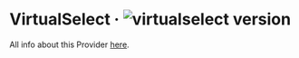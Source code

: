 # VirtualSelect · ![virtualselect version](https://img.shields.io/badge/version-v1.0.44-informational)

All info about this Provider <a href="https://sa-si-dev.github.io/virtual-select/#/">here</a>.
